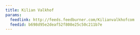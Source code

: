```yaml
---
title: Kilian Valkhof
params:
  feedlink: http://feeds.feedburner.com/Kilianvalkhofcom
  feedid: b698d95e2deaf52f808e25c50c211b7e
---
```


